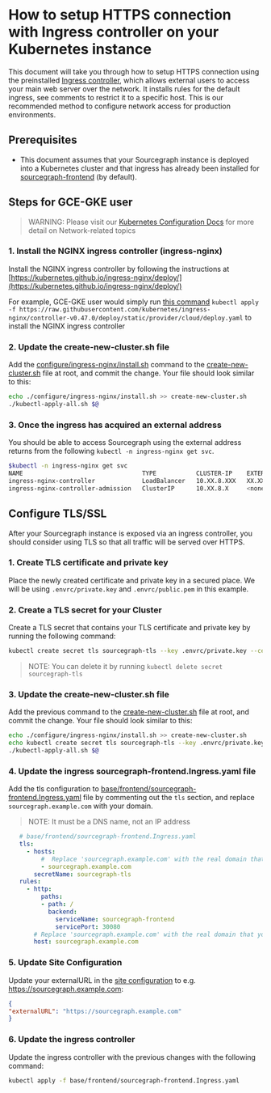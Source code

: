 # How to setup HTTPS connection with Ingress controller on your Kubernetes instance

This document will take you through how to setup HTTPS connection using the preinstalled [Ingress controller](../deploy/kubernetes/configure.md#ingress-controller), which allows external users to access your main web server over the network. It installs rules for the default ingress, see comments to restrict it to a specific host. This is our recommended method to configure network access for production environments.

## Prerequisites

- This document assumes that your Sourcegraph instance is deployed into a Kubernetes cluster and that ingress has already been installed for [sourcegraph-frontend](https://github.com/sourcegraph/deploy-sourcegraph/blob/master/base/frontend/sourcegraph-frontend.Ingress.yaml) (by default).

## Steps for GCE-GKE user

> WARNING: Please visit our [Kubernetes Configuration Docs](../deploy/kubernetes/configure.md#ingress-controller) for more detail on Network-related topics
> 

### 1. Install the NGINX ingress controller (ingress-nginx) 
Install the NGINX ingress controller by following the instructions at [https://kubernetes.github.io/ingress-nginx/deploy/](https://kubernetes.github.io/ingress-nginx/deploy/)

For example, GCE-GKE user would simply run [this command](https://kubernetes.github.io/ingress-nginx/deploy/#gce-gke) `kubectl apply -f https://raw.githubusercontent.com/kubernetes/ingress-nginx/controller-v0.47.0/deploy/static/provider/cloud/deploy.yaml` to install the NGINX ingress controller

### 2. Update the create-new-cluster.sh file
Add the [configure/ingress-nginx/install.sh](https://github.com/sourcegraph/deploy-sourcegraph/blob/master/configure/ingress-nginx/install.sh) command to the [create-new-cluster.sh](https://github.com/sourcegraph/deploy-sourcegraph/blob/master/create-new-cluster.sh) file at root, and commit the change. 
Your file should look similar to this:
```sh
echo ./configure/ingress-nginx/install.sh >> create-new-cluster.sh
./kubectl-apply-all.sh $@
```

### 3. Once the ingress has acquired an external address
You should be able to access Sourcegraph using the external address returns from the following `kubectl -n ingress-nginx get svc`.

```bash
$kubectl -n ingress-nginx get svc
NAME                                 TYPE           CLUSTER-IP    EXTERNAL-IP     PORT(S)                      AGE
ingress-nginx-controller             LoadBalancer   10.XX.8.XXX   XX.XXX.XXX.XX   80:32695/TCP,443:31722/TCP   5d13h
ingress-nginx-controller-admission   ClusterIP      10.XX.8.X     <none>          443/TCP                      5d13h
```

## Configure TLS/SSL 

After your Sourcegraph instance is exposed via an ingress controller, you should consider using TLS so that all traffic will be served over HTTPS.

### 1. Create TLS certificate and private key

Place the newly created certificate and private key in a secured place. We will be using `.envrc/private.key` and `.envrc/public.pem` in this example.

### 2. Create a TLS secret for your Cluster

Create a TLS secret that contains your TLS certificate and private key by running the following command:

```bash
kubectl create secret tls sourcegraph-tls --key .envrc/private.key --cert .envrc/public.pem
```

> NOTE: You can delete it by running `kubectl delete secret sourcegraph-tls`

### 3. Update the create-new-cluster.sh file 

Add the previous command to the [create-new-cluster.sh](https://github.com/sourcegraph/deploy-sourcegraph/blob/master/create-new-cluster.sh) file at root, and commit the change. Your file should look similar to this:

```bash
echo ./configure/ingress-nginx/install.sh >> create-new-cluster.sh
echo kubectl create secret tls sourcegraph-tls --key .envrc/private.key --cert .envrc/public.pem  >> create-new-cluster.sh
./kubectl-apply-all.sh $@
```

### 4. Update the ingress sourcegraph-frontend.Ingress.yaml file

Add the tls configuration to [base/frontend/sourcegraph-frontend.Ingress.yaml](https://github.com/sourcegraph/deploy-sourcegraph/blob/master/base/frontend/sourcegraph-frontend.Ingress.yaml) file by commenting out the `tls` section, and replace `sourcegraph.example.com` with your domain.

> NOTE: It must be a DNS name, not an IP address

```yaml
   # base/frontend/sourcegraph-frontend.Ingress.yaml
   tls:
     - hosts:
         #  Replace 'sourcegraph.example.com' with the real domain that you want to use for your Sourcegraph instance.
         - sourcegraph.example.com
       secretName: sourcegraph-tls
   rules:
     - http:
         paths:
         - path: /
           backend:
             serviceName: sourcegraph-frontend
             servicePort: 30080
       # Replace 'sourcegraph.example.com' with the real domain that you want to use for your Sourcegraph instance.
       host: sourcegraph.example.com

```

### 5. Update Site Configuration

Update your externalURL in the [site configuration](https://docs.sourcegraph.com/admin/config/site_config) to e.g. https://sourcegraph.example.com:

```json
{
"externalURL": "https://sourcegraph.example.com"
}
```

### 6. Update the ingress controller

Update the ingress controller with the previous changes with the following command:

```bash
kubectl apply -f base/frontend/sourcegraph-frontend.Ingress.yaml
```
